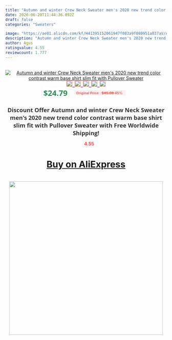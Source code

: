 ```yaml
---
title: "Autumn and winter Crew Neck Sweater men's 2020 new trend color contrast warm base shirt slim fit with Pullover Sweater"
date: 2020-06-20T11:44:36.892Z
draft: false
categories: "Sweaters"

image: "https://ae01.alicdn.com/kf/H41395152061947f083a9f080951a037aV/Autumn-and-winter-Crew-Neck-Sweater-men-s-2020-new-trend-color-contrast-warm-base-shirt.jpg"
description: "Autumn and winter Crew Neck Sweater men's 2020 new trend color contrast warm base shirt slim fit with Pullover Sweater"
author: Agus
ratingvalue: 4.55
reviewcount: 1.777
---
```

<br>
<div style="text-align: center;">
<a href="https://s.click.aliexpress.com/e/_AL4mEh" target="_blank" rel="nofollow noopener noreferrer"><img alt="Autumn and winter Crew Neck Sweater men's 2020 new trend color contrast warm base shirt slim fit with Pullover Sweater" class="magnifier-image" src="https://ae01.alicdn.com/kf/H41395152061947f083a9f080951a037aV/Autumn-and-winter-Crew-Neck-Sweater-men-s-2020-new-trend-color-contrast-warm-base-shirt.jpg_640x640.jpg">
<br>
<img style="border:1px solid salmon" src="https://ae01.alicdn.com/kf/H41395152061947f083a9f080951a037aV/Autumn-and-winter-Crew-Neck-Sweater-men-s-2020-new-trend-color-contrast-warm-base-shirt.jpg_120x120.jpg">&nbsp;&nbsp;<img style="border:1px solid salmon" src="https://ae01.alicdn.com/kf/Hd0bbf7fd70924820a94e9dcd9623b7e6f/Autumn-and-winter-Crew-Neck-Sweater-men-s-2020-new-trend-color-contrast-warm-base-shirt.jpg_120x120.jpg">&nbsp;&nbsp;<img style="border:1px solid salmon" src="https://ae01.alicdn.com/kf/H66f592f82ba84fa6b8e650425c4b2c9ad/Autumn-and-winter-Crew-Neck-Sweater-men-s-2020-new-trend-color-contrast-warm-base-shirt.jpg_120x120.jpg">&nbsp;&nbsp;<img style="border:1px solid salmon" src="https://ae01.alicdn.com/kf/H81e01ed8ff884f8389c1da2dd2573a5cg/Autumn-and-winter-Crew-Neck-Sweater-men-s-2020-new-trend-color-contrast-warm-base-shirt.jpg_120x120.jpg">&nbsp;&nbsp;<img style="border:1px solid salmon" src="https://ae01.alicdn.com/kf/H6b9b2deebb94429c8758abebde69573b7/Autumn-and-winter-Crew-Neck-Sweater-men-s-2020-new-trend-color-contrast-warm-base-shirt.jpg_120x120.jpg"></a></div><br0>
<div style="text-align: center;"><span style="background-color: white; border: 0px; box-sizing: border-box; color: seagreen; display: inline-block; font-family: &quot;open sans&quot; , &quot;arial&quot; , &quot;helvetica&quot; , sans-serif , &quot;heiti&quot;; font-size: 24px; font-stretch: inherit; font-weight: 700; line-height: inherit; margin: 0px 10px 0px 0px; padding: 0px; vertical-align: middle;">$24.79 </span>
<span style="background: rgb(255 , 241 , 241); border-radius: 3px; border: 0px; box-sizing: border-box; color: #ff4747; display: inline-block; font-family: inherit; font-size: 12px; font-stretch: inherit; font-style: inherit; font-variant: inherit; font-weight: 600; line-height: inherit; margin: 0px; padding: 2px 5px; transform: scale(0.9); vertical-align: middle;">Original Price : <b style="text-decoration: line-through;">$45.08 </b> 45%&nbsp;&nbsp;</span></div>
<h1 style="color: #333333; display: inline-block; font-family: &quot;open sans&quot; , &quot;arial&quot; , &quot;helvetica&quot; , sans-serif , &quot;heiti&quot;; font-size: 18px; font-stretch: inherit; font-weight: 700; text-align: center;">Discount Offer Autumn and winter Crew Neck Sweater men's 2020 new trend color contrast warm base shirt slim fit with Pullover Sweater with Free Worldwide Shipping!</h1>
<div style="color: #ff4747; text-align: center;">
<img src="https://4.bp.blogspot.com/-M0ZcTcb-5uY/XleCXlxnR4I/AAAAAAAAAEc/OrjgMkXV1oMQFaCRZj5HQwOCBcu3w1FegCPcBGAYYCw/s1600/star.png" style="height: 15px;">&nbsp;<b>4.55</b></div>
<div class="button_cont" align="center"><a class="buynow_a" href="https://s.click.aliexpress.com/e/_AL4mEh" target="_blank" rel="nofollow noopener noreferrer"><H1>Buy on AliExpress</H1></a></div><br>
<div class="separator" style="clear: both; text-align: center;">
<img src="https://lh3.googleusercontent.com/-pTy5HemUv9M/XlePHvY0dAI/AAAAAAAAAE4/0nX5iRUoIWY8eMW9Dpxeirr157OZliDIgCLcBGAsYHQ/s1600/badge.gif" width="480">
</div>
